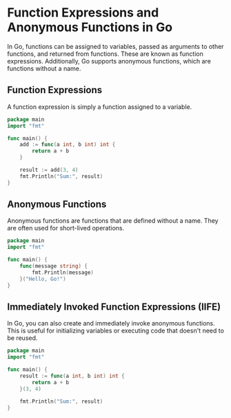 # Function Expressions and Anonymous Functions in Go

In Go, functions can be assigned to variables, passed as arguments to other functions, and returned from functions. These are known as function expressions. Additionally, Go supports anonymous functions, which are functions without a name.

## Function Expressions

A function expression is simply a function assigned to a variable.

```go
package main
import "fmt"

func main() {
    add := func(a int, b int) int {
        return a + b
    }

    result := add(3, 4)
    fmt.Println("Sum:", result)
}
```

## Anonymous Functions

Anonymous functions are functions that are defined without a name. They are often used for short-lived operations.

```go
package main
import "fmt"

func main() {
    func(message string) {
        fmt.Println(message)
    }("Hello, Go!")
}
```

## Immediately Invoked Function Expressions (IIFE)

In Go, you can also create and immediately invoke anonymous functions. This is useful for initializing variables or executing code that doesn't need to be reused.

```go
package main
import "fmt"

func main() {
    result := func(a int, b int) int {
        return a + b
    }(3, 4)

    fmt.Println("Sum:", result)
}
```
